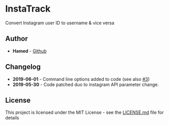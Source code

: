# InstaTrack
Convert Instagram user ID to username &amp; vice versa
## Author
* **Hamed** - [Github](https://github.com/Snbig)

## Changelog

- **2019-06-01** - Command line options added to code (see also [#3](/../../issues/2))
- **2019-05-30** - Code patched duo to instagram API parameter change.

## License

This project is licensed under the MIT License - see the [LICENSE.md](LICENSE) file for details
